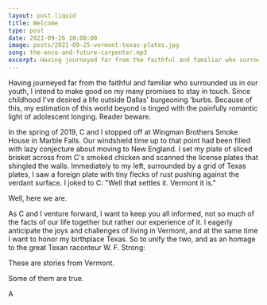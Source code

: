 ```yaml
---
layout: post.liquid
title: Welcome
type: post
date: 2021-09-26 10:00:00
image: posts/2021-09-25-vermont-texas-plates.jpg
song: the-once-and-future-carpenter.mp3
excerpt: Having journeyed far from the faithful and familiar who surrounded us in our youth, I intend to make good on my many promises to stay in touch.
---
```

Having journeyed far from the faithful and familiar who surrounded us in our youth, I intend to make good on my many promises to stay in touch.  Since childhood I've desired a life outside Dallas' burgeoning 'burbs.  Because of this, my estimation of this world beyond is tinged with the painfully romantic light of adolescent longing. Reader beware. 

In the spring of 2019, C and I stopped off at Wingman Brothers Smoke House in Marble Falls. Our windshield time up to that point had been filled with lazy  conjecture about moving to New England.  I set my plate of sliced brisket across from C's smoked chicken and scanned the license plates that shingled the walls.  Immediately to my left, surrounded by a grid of Texas plates, I saw a foreign plate with tiny flecks of rust pushing against the verdant surface.  I joked to C: "Well that settles it. Vermont it is."

Well, here we are.

As C and I venture forward, I want to keep you all informed, not so much of the facts of our life together but rather our experience of it.  I eagerly anticipate the joys and challenges of living in Vermont, and at the same time I want to honor my birthplace Texas.  So to unify the two, and as an homage to the great Texan raconteur W. F. Strong:

These are stories from Vermont. 

Some of them are true.

A
